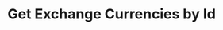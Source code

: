 # Get Exchange Currencies by Id

<api-endpoint openapi-path="../../OpenApi/user.openapi.yaml" method="GET" endpoint="/api/v1/exchanges/{id}"/>